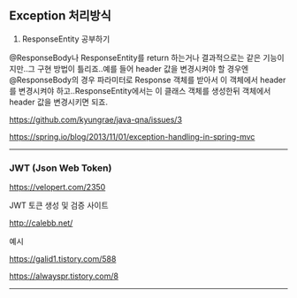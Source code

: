 ## Exception 처리방식

1. ResponseEntity 공부하기

@ResponseBody나 ResponseEntity를 return 하는거나 결과적으로는 같은 기능이지만..그 구현 방법이 틀리죠..예를 들어 header 값을 변경시켜야 할 경우엔 @ResponseBody의 경우 파라미터로 Response 객체를 받아서 이 객체에서  header를 변경시켜야 하고..ResponseEntity에서는 이 클래스 객체를 생성한뒤 객체에서 header 값을 변경시키면 되죠.

https://github.com/kyungrae/java-qna/issues/3

https://spring.io/blog/2013/11/01/exception-handling-in-spring-mvc

-----

### JWT (Json Web Token)

https://velopert.com/2350

JWT 토큰 생성 및 검증 사이트

http://calebb.net/

예시

https://galid1.tistory.com/588

https://alwayspr.tistory.com/8

-----

